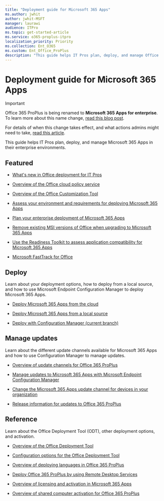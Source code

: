 ```yaml
---
title: "Deployment guide for Microsoft 365 Apps"
ms.author: jwhit
author: jwhit-MSFT
manager: laurawi
audience: ITPro
ms.topic: get-started-article
ms.service: o365-proplus-itpro
localization_priority: Priority
ms.collection: Ent_O365
ms.custom: Ent_Office_ProPlus
description: "This guide helps IT Pros plan, deploy, and manage Office 365 ProPlus in their enterprise environments."
---
```


# Deployment guide for Microsoft 365 Apps

> [!IMPORTANT]
> Office 365 ProPlus is being renamed to **Microsoft 365 Apps for enterprise**. To learn more about this name change, [read this blog post](https://go.microsoft.com/fwlink/p/?linkid=2120533). 
>
> For details of when this change takes effect, and what actions admins might need to take, [read this article](name-change.md).

 This guide helps IT Pros plan, deploy, and manage Microsoft 365 Apps in their enterprise environments.
  
## Featured

- [What's new in Office deployment for IT Pros](whats-new-office-it-pros.md)

- [Overview of the Office cloud policy service](overview-office-cloud-policy-service.md)

- [Overview of the Office Customization Tool](overview-of-the-office-customization-tool-for-click-to-run.md) 

- [Assess your environment and requirements for deploying Microsoft 365 Apps](assess-office-365-proplus.md)
 
- [Plan your enterprise deployment of Microsoft 365 Apps](plan-office-365-proplus.md)

- [Remove existing MSI versions of Office when upgrading to Microsoft 365 Apps](upgrade-from-msi-version.md)
  
- [Use the Readiness Toolkit to assess application compatibility for Microsoft 365 Apps](use-the-readiness-toolkit-to-assess-application-compatibility-for-office-365-pro.md)
  
- [Microsoft FastTrack for Office](https://fasttrack.microsoft.com/office)
  
## Deploy

Learn about your deployment options, how to deploy from a local source, and how to use Microsoft Endpoint Configuration Manager to deploy Microsoft 365 Apps. 

- [Deploy Microsoft 365 Apps from the cloud](deploy-office-365-proplus-from-the-cloud.md)

- [Deploy Microsoft 365 Apps from a local source](deploy-office-365-proplus-from-a-local-source.md)

- [Deploy with Configuration Manager (current branch)](deploy-office-365-proplus-with-configuration-manager.md) 


## Manage updates

Learn about the different update channels available for Microsoft 365 Apps and how to use Configuration Manager to manage updates. 


- [Overview of update channels for Office 365 ProPlus](overview-of-update-channels-for-office-365-proplus.md)

- [Manage updates to Microsoft 365 Apps with Microsoft Endpoint Configuration Manager](manage-office-365-proplus-updates-with-configuration-manager.md)

- [Change the Microsoft 365 Apps update channel for devices in your organization](change-update-channels.md) 

- [Release information for updates to Office 365 ProPlus](https://docs.microsoft.com/officeupdates/release-notes-office365-proplus)


## Reference

Learn about the Office Deployment Tool (ODT), other deployment options, and activation. 

- [Overview of the Office Deployment Tool](overview-of-the-office-2016-deployment-tool.md)

- [Configuration options for the Office Deployment Tool](configuration-options-for-the-office-2016-deployment-tool.md)

- [Overview of deploying languages in Office 365 ProPlus](overview-of-deploying-languages-in-office-365-proplus.md)

- [Deploy Office 365 ProPlus by using Remote Desktop Services](deploy-office-365-proplus-by-using-remote-desktop-services.md)

- [Overview of licensing and activation in Microsoft 365 Apps](overview-of-licensing-and-activation-in-office-365-proplus.md)

- [Overview of shared computer activation for Office 365 ProPlus](overview-of-shared-computer-activation-for-office-365-proplus.md)
